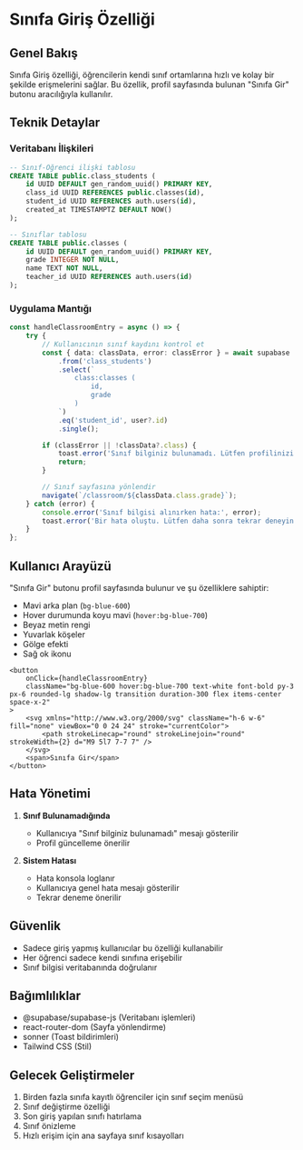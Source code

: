 # Sınıfa Giriş Özelliği

## Genel Bakış

Sınıfa Giriş özelliği, öğrencilerin kendi sınıf ortamlarına hızlı ve kolay bir şekilde erişmelerini sağlar. Bu özellik, profil sayfasında bulunan "Sınıfa Gir" butonu aracılığıyla kullanılır.

## Teknik Detaylar

### Veritabanı İlişkileri

```sql
-- Sınıf-Öğrenci ilişki tablosu
CREATE TABLE public.class_students (
    id UUID DEFAULT gen_random_uuid() PRIMARY KEY,
    class_id UUID REFERENCES public.classes(id),
    student_id UUID REFERENCES auth.users(id),
    created_at TIMESTAMPTZ DEFAULT NOW()
);

-- Sınıflar tablosu
CREATE TABLE public.classes (
    id UUID DEFAULT gen_random_uuid() PRIMARY KEY,
    grade INTEGER NOT NULL,
    name TEXT NOT NULL,
    teacher_id UUID REFERENCES auth.users(id)
);
```

### Uygulama Mantığı

```typescript
const handleClassroomEntry = async () => {
    try {
        // Kullanıcının sınıf kaydını kontrol et
        const { data: classData, error: classError } = await supabase
            .from('class_students')
            .select(`
                class:classes (
                    id,
                    grade
                )
            `)
            .eq('student_id', user?.id)
            .single();

        if (classError || !classData?.class) {
            toast.error('Sınıf bilginiz bulunamadı. Lütfen profilinizi güncelleyin.');
            return;
        }

        // Sınıf sayfasına yönlendir
        navigate(`/classroom/${classData.class.grade}`);
    } catch (error) {
        console.error('Sınıf bilgisi alınırken hata:', error);
        toast.error('Bir hata oluştu. Lütfen daha sonra tekrar deneyin.');
    }
};
```

## Kullanıcı Arayüzü

"Sınıfa Gir" butonu profil sayfasında bulunur ve şu özelliklere sahiptir:
- Mavi arka plan (`bg-blue-600`)
- Hover durumunda koyu mavi (`hover:bg-blue-700`)
- Beyaz metin rengi
- Yuvarlak köşeler
- Gölge efekti
- Sağ ok ikonu

```tsx
<button
    onClick={handleClassroomEntry}
    className="bg-blue-600 hover:bg-blue-700 text-white font-bold py-3 px-6 rounded-lg shadow-lg transition duration-300 flex items-center space-x-2"
>
    <svg xmlns="http://www.w3.org/2000/svg" className="h-6 w-6" fill="none" viewBox="0 0 24 24" stroke="currentColor">
        <path strokeLinecap="round" strokeLinejoin="round" strokeWidth={2} d="M9 5l7 7-7 7" />
    </svg>
    <span>Sınıfa Gir</span>
</button>
```

## Hata Yönetimi

1. **Sınıf Bulunamadığında**
   - Kullanıcıya "Sınıf bilginiz bulunamadı" mesajı gösterilir
   - Profil güncelleme önerilir

2. **Sistem Hatası**
   - Hata konsola loglanır
   - Kullanıcıya genel hata mesajı gösterilir
   - Tekrar deneme önerilir

## Güvenlik

- Sadece giriş yapmış kullanıcılar bu özelliği kullanabilir
- Her öğrenci sadece kendi sınıfına erişebilir
- Sınıf bilgisi veritabanında doğrulanır

## Bağımlılıklar

- @supabase/supabase-js (Veritabanı işlemleri)
- react-router-dom (Sayfa yönlendirme)
- sonner (Toast bildirimleri)
- Tailwind CSS (Stil)

## Gelecek Geliştirmeler

1. Birden fazla sınıfa kayıtlı öğrenciler için sınıf seçim menüsü
2. Sınıf değiştirme özelliği
3. Son giriş yapılan sınıfı hatırlama
4. Sınıf önizleme
5. Hızlı erişim için ana sayfaya sınıf kısayolları
